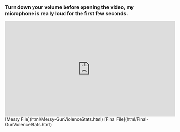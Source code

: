 ### Turn down your volume before opening the video, my microphone is really loud for the first few seconds.
<iframe width="560" height="315" src="https://www.youtube.com/embed/q8CT5laHFPw" title="YouTube video player" frameborder="0" allow="accelerometer; autoplay; clipboard-write; encrypted-media; gyroscope; picture-in-picture" allowfullscreen></iframe>
[Messy File](html/Messy-GunViolenceStats.html)
[Final File](html/Final-GunViolenceStats.html)
